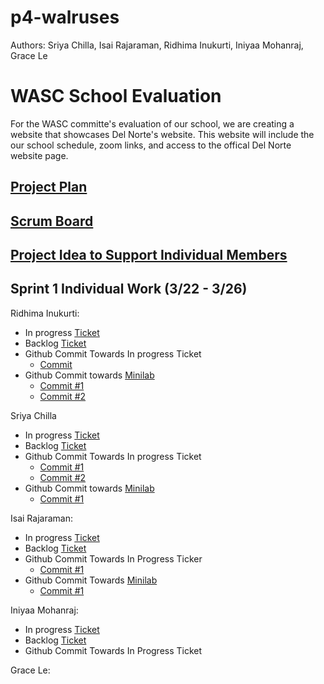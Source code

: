 # p4-walruses
Authors: Sriya Chilla, Isai Rajaraman, Ridhima Inukurti, Iniyaa Mohanraj, Grace Le

# WASC School Evaluation
For the WASC committe's evaluation of our school, we are creating a website that showcases Del Norte's website. This website will include the our school schedule, zoom links, and access to the offical Del Norte website page. 

## [Project Plan](https://docs.google.com/presentation/d/1rOeBUSWEfO3Z_pq9emZUawKFRtPyqgKsz_CeKIXD_Cs/edit?usp=sharing)
## [Scrum Board](https://github.com/ridhimainukurti/group-2/projects/1)
## [Project Idea to Support Individual Members](https://docs.google.com/presentation/d/1rOeBUSWEfO3Z_pq9emZUawKFRtPyqgKsz_CeKIXD_Cs/edit#slide=id.gc7bcb5c930_0_3)

## Sprint 1 Individual Work (3/22 - 3/26)

Ridhima Inukurti: 
 - In progress [Ticket](https://github.com/ridhimainukurti/group-2/projects/1#card-57812432)
 - Backlog [Ticket](https://github.com/ridhimainukurti/group-2/projects/1#card-57812437)
 - Github Commit Towards In progress Ticket
   - [Commit](https://github.com/ridhimainukurti/group-2/commit/d145a35b1df26169f05049f3c79050313711ef72#diff-987e401d5516c8765502085102cf766cb564570c05acd7ebb9c9c655d2ca27ea)
 - Github Commit towards [Minilab](https://github.com/ridhimainukurti/group-2/tree/main/Blueprints)
   - [Commit #1](https://github.com/ridhimainukurti/group-2/commit/ac3a2e3fa04d431d34c537386cc2e2e7f038f2c9#diff-9e350bb02a53858996ec70148e2dd2fd375ebaceaebe86341ecfaf44b62e3763) 
   - [Commit #2](https://github.com/ridhimainukurti/group-2/commit/875f831df7a592d51d3f1cd2ccf66124d4d983f2#diff-9e350bb02a53858996ec70148e2dd2fd375ebaceaebe86341ecfaf44b62e3763) 

Sriya Chilla 
 - In progress [Ticket](https://github.com/ridhimainukurti/group-2/projects/1#card-57812426)
 - Backlog [Ticket](https://github.com/ridhimainukurti/group-2/projects/1#card-57812456)
 - Github Commit Towards In progress Ticket
   - [Commit #1](https://github.com/ridhimainukurti/group-2/commit/cf377158c080f23e919a4259d6d39c09d083c4d6)
   - [Commit #2](https://github.com/ridhimainukurti/group-2/commit/6dd18d1c642a6c53a78b71bd545d226af678c584)
 - Github Commit towards [Minilab](https://github.com/ridhimainukurti/group-2/tree/main/Blueprints)
   - [Commit #1](https://github.com/ridhimainukurti/group-2/commit/969676d6fc14fd9986a404101ce35a9e3e03fbfe)

Isai Rajaraman: 
- In progress [Ticket](https://github.com/ridhimainukurti/group-2/projects/1#card-57812467)
- Backlog [Ticket](https://github.com/ridhimainukurti/group-2/projects/1#card-57812449) 
- Github Commit Towards In Progress Ticker
  - [Commit #1](https://github.com/ridhimainukurti/group-2/commit/b49c2bf095bcc495e7f7ebbb8b935996059723cf)
- Github Commit Towards [Minilab](https://github.com/ridhimainukurti/group-2/tree/main/Blueprints)
  - [Commit #1](https://github.com/ridhimainukurti/group-2/commit/c98e1e07bb7100ef3b04dc49f9f8b207f66613c0)  

Iniyaa Mohanraj: 
- In progress [Ticket](https://github.com/ridhimainukurti/group-2/projects/1#card-57812467)
- Backlog [Ticket](https://github.com/ridhimainukurti/group-2/projects/1#card-57812449) 
- Github Commit Towards In Progress Ticket

Grace Le: 
